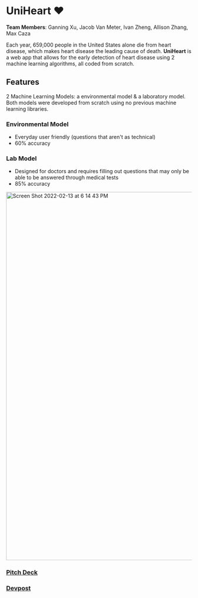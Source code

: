 # UniHeart ❤️

**Team Members**:
Ganning Xu, Jacob Van Meter, Ivan Zheng, Allison Zhang, Max Caza

Each year, 659,000 people in the United States alone die from heart disease, which makes heart disease the leading cause of death. **UniHeart** is a web app that allows for the early detection of heart disease using 2 machine learning algorithms, all coded from scratch. 

## Features
2 Machine Learning Models: a environmental model & a laboratory model. Both models were developed from scratch using no previous machine learning libraries. 

### Environmental Model
- Everyday user friendly (questions that aren't as technical)
- 60% accuracy

### Lab Model
- Designed for doctors and requires filling out questions that may only be able to be answered through medical tests
- 85% accuracy

<img width="1000" alt="Screen Shot 2022-02-13 at 6 14 43 PM" src="https://user-images.githubusercontent.com/62436772/153779544-11a44dfe-c643-49af-a184-df383fc43111.png">

### [Pitch Deck](https://www.canva.com/design/DAE4Q4j1dRw/eWfd1zPsO6CO0j7CTOYyFQ/view?utm_content=DAE4Q4j1dRw&utm_campaign=designshare&utm_medium=link&utm_source=sharebutton)

### [Devpost](https://devpost.com/software/uniheart)
